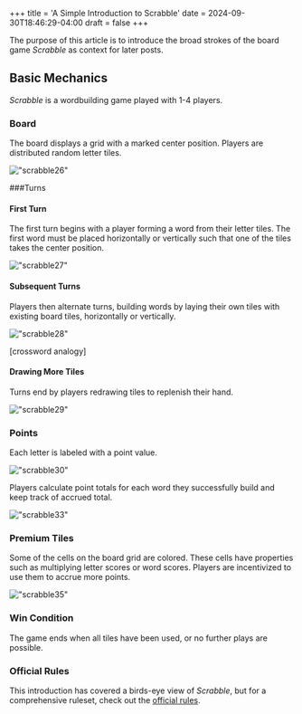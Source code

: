 +++
title = 'A Simple Introduction to Scrabble'
date = 2024-09-30T18:46:29-04:00
draft = false
+++

The purpose of this article is to introduce the broad strokes of the board game *Scrabble* as context for later posts.

## Basic Mechanics

*Scrabble* is a wordbuilding game played with 1-4 players. 

### Board

The board displays a grid with a marked center position. Players are distributed random letter tiles.

!["scrabble26"](/img/scrabble26.png)

###Turns
#### First Turn

The first turn begins with a player forming a word from their letter tiles. The first word must be placed horizontally or vertically such that one of the tiles takes the center position.

!["scrabble27"](/img/scrabble27.png)


#### Subsequent Turns

Players then alternate turns, building words by laying their own tiles with existing board tiles, horizontally or vertically.

!["scrabble28"](/img/scrabble28.png)


[crossword analogy]

#### Drawing More Tiles

Turns end by players redrawing tiles to replenish their hand.

!["scrabble29"](/img/scrabble29.png)


### Points

Each letter is labeled with a point value. 

!["scrabble30"](/img/scrabble30.png)


Players calculate point totals for each word they successfully build and keep track of accrued total.

!["scrabble33"](/img/scrabble33.png)


### Premium Tiles

Some of the cells on the board grid are colored. These cells have properties such as multiplying letter scores or word scores. Players are incentivized to use them to accrue more points.

!["scrabble35"](/img/scrabble35.png)


### Win Condition

The game ends when all tiles have been used, or no further plays are possible.

### Official Rules

This introduction has covered a birds-eye view of *Scrabble*, but for a comprehensive ruleset, check out the [official rules](https://www.hasbro.com/common/instruct/Scrabble_(2003).pdf).